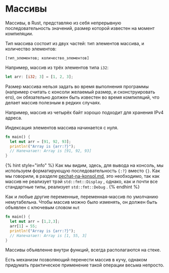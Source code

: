 # Массивы

Массивы, в Rust, представляю из себя непрерывную последовательность значений, размер которой известен на момент компиляции.

Тип массива состоит из двух частей: тип элементов массива, и количество элементов:

```
[тип_элементов; количество_элементов]
```

Например, массив из трёх элементов типа `i32`:

```rust
let arr: [i32; 3] = [1, 2, 3];
```

Размер массива нельзя задать во время выполнения программы (например считать с консоли желаемый размер, и сконструировать его), он обязательно должен быть известен во время компиляций, что делает массив полезным в редких случаях.

Например, массив из четырёх байт хорошо подходит для хранения IPv4 адреса.

Индексация элементов массива начинается с нуля.

```rust
fn main() {
  let mut arr = [91, 92, 93];
  println!("Array is {arr:?}");
  // Напечатает: Array is [91, 92, 93]
}
```

{% hint style="info" %}
Как мы видим, здесь, для вывода на консоль, мы используем форматирующую последовательность `{:?}` вместо `{}`. Как мы говорили, в разделе [pechat-na-konsol.md](pechat-na-konsol.md "mention"), это необходимо, так как массив не реализует трэй `std::fmt::Display` , однако, как и почти все стандартные типы, реализует `std::fmt::Debug` .
{% endhint %}

Как и любые другие переменные, переменная-массив по умолчанию немутабельна. Чтобы массив можно было изменять, он должен быть объявлен с ключевым словом `mut`

```rust
fn main() {
  let mut arr = [1,2,3];
  arr[1] = 55;
  println!("Array is {arr:?}");
  // Напечатает: Array is [1, 55, 3]
}
```

Массивы объявленне внутри функций, всегда располагаются на стеке.

Есть механизм позволяющий перенести массив в кучу, однаком придумать практическое применение такой операции весьма непросто.
